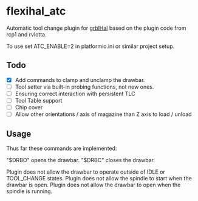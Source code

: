 # flexihal_atc

Automatic tool change plugin for [grblHal](https://www.grbl.org/what-is-grblhal) based on the plugin code from rcp1 and rvlotta.

To use set ATC_ENABLE=2 in platformio.ini or similar project setup.

## Todo

- [X] Add commands to clamp and unclamp the drawbar.
- [ ] Tool setter via built-in probing functions, not new ones.
- [ ] Ensuring correct interaction with persistent TLC
- [ ] Tool Table support
- [ ] Chip cover
- [ ] Allow other orientations / axis of magazine than Z axis to load / unload

## Usage

Thus far these commands are implemented:

"$DRBO" opens the drawbar.
"$DRBC" closes the drawbar.

Plugin does not allow the drawbar to operate outside of IDLE or TOOL_CHANGE states.  Plugin does not allow the spindle to start when the drawbar is open.  Plugin does not allow the drawbar to open when the spindle is running.

